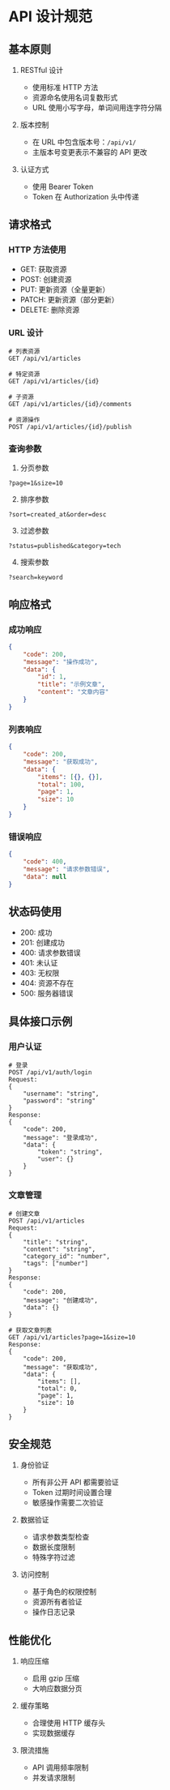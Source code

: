 # API 设计规范

## 基本原则

1. RESTful 设计
   - 使用标准 HTTP 方法
   - 资源命名使用名词复数形式
   - URL 使用小写字母，单词间用连字符分隔

2. 版本控制
   - 在 URL 中包含版本号：`/api/v1/`
   - 主版本号变更表示不兼容的 API 更改

3. 认证方式
   - 使用 Bearer Token
   - Token 在 Authorization 头中传递

## 请求格式

### HTTP 方法使用

- GET: 获取资源
- POST: 创建资源
- PUT: 更新资源（全量更新）
- PATCH: 更新资源（部分更新）
- DELETE: 删除资源

### URL 设计

```
# 列表资源
GET /api/v1/articles

# 特定资源
GET /api/v1/articles/{id}

# 子资源
GET /api/v1/articles/{id}/comments

# 资源操作
POST /api/v1/articles/{id}/publish
```

### 查询参数

1. 分页参数
```
?page=1&size=10
```

2. 排序参数
```
?sort=created_at&order=desc
```

3. 过滤参数
```
?status=published&category=tech
```

4. 搜索参数
```
?search=keyword
```

## 响应格式

### 成功响应

```json
{
    "code": 200,
    "message": "操作成功",
    "data": {
        "id": 1,
        "title": "示例文章",
        "content": "文章内容"
    }
}
```

### 列表响应

```json
{
    "code": 200,
    "message": "获取成功",
    "data": {
        "items": [{}, {}],
        "total": 100,
        "page": 1,
        "size": 10
    }
}
```

### 错误响应

```json
{
    "code": 400,
    "message": "请求参数错误",
    "data": null
}
```

## 状态码使用

- 200: 成功
- 201: 创建成功
- 400: 请求参数错误
- 401: 未认证
- 403: 无权限
- 404: 资源不存在
- 500: 服务器错误

## 具体接口示例

### 用户认证

```
# 登录
POST /api/v1/auth/login
Request:
{
    "username": "string",
    "password": "string"
}
Response:
{
    "code": 200,
    "message": "登录成功",
    "data": {
        "token": "string",
        "user": {}
    }
}
```

### 文章管理

```
# 创建文章
POST /api/v1/articles
Request:
{
    "title": "string",
    "content": "string",
    "category_id": "number",
    "tags": ["number"]
}
Response:
{
    "code": 200,
    "message": "创建成功",
    "data": {}
}

# 获取文章列表
GET /api/v1/articles?page=1&size=10
Response:
{
    "code": 200,
    "message": "获取成功",
    "data": {
        "items": [],
        "total": 0,
        "page": 1,
        "size": 10
    }
}
```

## 安全规范

1. 身份验证
   - 所有非公开 API 都需要验证
   - Token 过期时间设置合理
   - 敏感操作需要二次验证

2. 数据验证
   - 请求参数类型检查
   - 数据长度限制
   - 特殊字符过滤

3. 访问控制
   - 基于角色的权限控制
   - 资源所有者验证
   - 操作日志记录

## 性能优化

1. 响应压缩
   - 启用 gzip 压缩
   - 大响应数据分页

2. 缓存策略
   - 合理使用 HTTP 缓存头
   - 实现数据缓存

3. 限流措施
   - API 调用频率限制
   - 并发请求限制